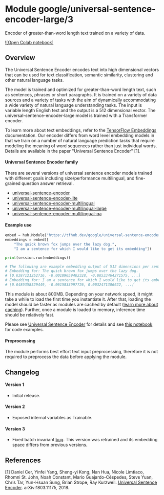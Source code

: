 # Module google/universal-sentence-encoder-large/3
Encoder of greater-than-word length text trained on a variety of data.

<!-- module-type: text-embedding -->
<!-- asset-path: legacy -->
<!-- network-architecture: Transformer -->
<!-- language: en -->
<!-- fine-tunable: true -->
<!-- format: hub -->


[![Open Colab notebook]](https://colab.research.google.com/github/tensorflow/hub/blob/50bbebaa248cff13e82ddf0268ed1b149ef478f2/examples/colab/semantic_similarity_with_tf_hub_universal_encoder.ipynb)

## Overview

The Universal Sentence Encoder encodes text into high dimensional vectors that
can be used for text classification, semantic similarity, clustering and other
natural language tasks.

The model is trained and optimized for greater-than-word length text, such as
sentences, phrases or short paragraphs. It is trained on a variety of data
sources and a variety of tasks with the aim of dynamically accommodating a wide
variety of natural language understanding tasks. The input is variable length
English text and the output is a 512 dimensional vector. The
universal-sentence-encoder-large model is trained with a Transformer encoder.

To learn more about text embeddings, refer to the [TensorFlow Embeddings](https://www.tensorflow.org/tutorials/text/word_embeddings)
documentation. Our encoder differs from word level embedding models in that we
train on a number of natural language prediction tasks that require modeling the
meaning of word sequences rather than just individual words. Details are
available in the paper "Universal Sentence Encoder" [1].

#### Universal Sentence Encoder family

There are several versions of universal sentence encoder models trained with
different goals including size/performance multilingual, and fine-grained
question answer retrieval.

*   [universal-sentence-encoder](https://tfhub.dev/google/universal-sentence-encoder-large/2)
*   [universal-sentence-encoder-lite](https://tfhub.dev/google/universal-sentence-encoder-lite/2)
*   [universal-sentence-encoder-multilingual](https://tfhub.dev/google/universal-sentence-encoder-multilingual/1)
*   [universal-sentence-encoder-multilingual-large](https://tfhub.dev/google/universal-sentence-encoder-multilingual-large/1)
*   [universal-sentence-encoder-multilingual-qa](https://tfhub.dev/google/universal-sentence-encoder-multilingual-qa/1)

#### Example use

```python
embed = hub.Module("https://tfhub.dev/google/universal-sentence-encoder-large/3")
embeddings = embed([
    "The quick brown fox jumps over the lazy dog.",
    "I am a sentence for which I would like to get its embedding"])

print(session.run(embeddings))

# The following are example embedding output of 512 dimensions per sentence
# Embedding for: The quick brown fox jumps over the lazy dog.
# [0.0387121252716, -0.00189059402328, -0.00533464271575, ...]
# Embedding for: I am a sentence for which I would like to get its embedding.
# [0.0489358529449, -0.0615833997726, 0.0032471306622, ...]
```

This module is about 800MB. Depending on your network speed, it might take a while
to load the first time you instantiate it. After that, loading the model should
be faster as modules are cached by default
([learn more about caching](https://www.tensorflow.org/hub/tf1_hub_module)). Further,
once a module is loaded to memory, inference time should be relatively fast.

Please see [Universal Sentence
Encoder](https://tfhub.dev/google/universal-sentence-encoder/2) for details and
see [this
notebook](https://colab.research.google.com/github/tensorflow/hub/blob/50bbebaa248cff13e82ddf0268ed1b149ef478f2/examples/colab/semantic_similarity_with_tf_hub_universal_encoder.ipynb)
for code examples.

#### Preprocessing
The module performs best effort text input preprocessing, therefore it is not
required to preprocess the data before applying the module.

## Changelog

#### Version 1
*  Initial release.

#### Version 2
*  Exposed internal variables as Trainable.

#### Version 3
*  Fixed batch invariant [bug](https://github.com/tensorflow/hub/issues/74). This
   version was retrained and its embedding space differs from previous versions.

## References

[1] Daniel Cer, Yinfei Yang, Sheng-yi Kong, Nan Hua, Nicole Limtiaco,
Rhomni St. John, Noah Constant, Mario Guajardo-Céspedes, Steve Yuan, Chris Tar,
Yun-Hsuan Sung, Brian Strope, Ray Kurzweil. [Universal Sentence Encoder](https://arxiv.org/abs/1803.11175).
arXiv:1803.11175, 2018.
